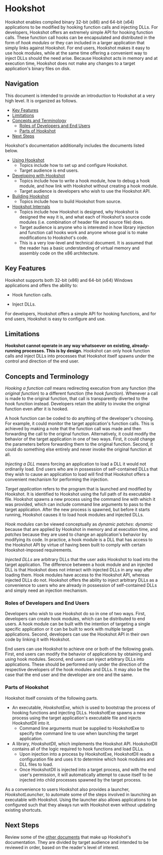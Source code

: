 ﻿# Hookshot

Hookshot enables compiled binary 32-bit (x86) and 64-bit (x64) applications to be modified by hooking function calls and injecting DLLs. For developers, Hookshot offers an extremely simple API for hooking function calls. These function call hooks can be encapsulated and distributed in the form of *hook modules* or they can included in a larger application that simply links against Hookshot. For end users, Hookshot makes it easy to use hook modules, while at the same time offering a convenient way to inject DLLs should the need arise. Because Hookshot acts in memory and at execution time, Hookshot does not make any changes to a target application's binary files on disk.


## Navigation

This document is intended to provide an introduction to Hookshot at a very high level. It is organized as follows.

- [Key Features](#key-features)
- [Limitations](#limitations)
- [Concepts and Terminology](#concepts-and-terminology)
  - [Roles of Developers and End Users](#roles-of-developers-and-end-users)
  - [Parts of Hookshot](#parts-of-hookshot)
- [Next Steps](#next-steps)

Hookshot's documentation additionally includes the documents listed below.

- [Using Hookshot](USERS.md)
  - Topics include how to set up and configure Hookshot.
  - Target audience is end users.
- [Developing with Hookshot](DEVELOPERS.md)
  - Topics include how to write a hook module, how to debug a hook module, and how link with Hookshot without creating a hook module.
  - Target audience is developers who wish to use the Hookshot API.
- [Building Hookshot](BUILD.md)
  - Topics include how to build Hookshot from source.
- [Hookshot Internals](INTERNALS.md)
  - Topics include how Hookshot is designed, why Hookshot is designed the way it is, and what each of Hookshot's source code modules (i.e. combination of header file and source file) does.
  - Target audience is anyone who is interested in how library injection and function call hooks work and anyone whose goal is to make modifications to Hookshot's code.
  - This is a very low-level and technical document. It is assumed that the reader has a basic understanding of virtual memory and assembly code on the x86 architecture.


## Key Features

Hookshot supports both 32-bit (x86) and 64-bit (x64) Windows applications and offers the ability to:

- Hook function calls.

- Inject DLLs.

For developers, Hookshot offers a simple API for hooking functions, and for end users, Hookshot is easy to configure and use.


## Limitations

**Hookshot cannot operate in any way whatsoever on existing, already-running processes. This is by design.**  Hookshot can only hook function calls and inject DLLs into processes that Hookshot itself spawns under the control and direction of the end user.


## Concepts and Terminology

*Hooking a function call* means redirecting execution from any function (the *original function*) to a different function (the *hook function*). Whenever a call is made to the original function, that call is transparently diverted to the hook function instead. Developers retain the ability to invoke the original function even after it is hooked.

A hook function can be coded to do anything of the developer's choosing. For example, it could monitor the target application's function calls. This is achieved by making a note that the function call was made and then forwarding the call to the original function. Alternatively, it could modify the behavior of the target application in one of two ways. First, it could change the parameters before forwarding them to the original function. Second, it could do something else entirely and never invoke the original function at all.

*Injecting a DLL* means forcing an application to load a DLL it would not ordinarily load. End users who are in possession of self-contained DLLs that they wish to cause an application to load will find that Hookshot offers a convenient mechanism for performing the injection.

*Target application* refers to the program that is launched and modified by Hookshot. It is identified to Hookshot using the full path of its executable file. Hookshot spawns a new process using the command line with which it was provided, which can include command line arguments to pass to the target application. After the new process is spawned, but before it starts running, Hookshot causes it to load hook modules and injected DLLs.

*Hook modules* can be viewed conceptually as *dynamic patches*: *dynamic* because  that are applied by Hookshot in memory and at execution time, and *patches* because they are used to change an application's behavior by modifying its code. In practice, a hook module is a DLL that has access to the Hookshot API by virtue of having been built to comply with certain Hookshot-imposed requirements.

*Injected DLLs* are arbitrary DLLs that the user asks Hookshot to load into the target application. The difference between a hook module and an injected DLL is that Hookshot does not interact with injected DLLs in any way after loading them. Hook modules have access to the Hookshot API, whereas injected DLLs do not. Hookshot offers the ability to inject arbitrary DLLs as a convenience to users who are already in possession of self-contained DLLs and simply need an injection mechanism.


### Roles of Developers and End Users

Developers who wish to use Hookshot do so in one of two ways. First, developers can create hook modules, which can be distributed to end users. A hook module can be built with the intention of targeting a single specific application or it can be built to work with multiple target applications. Second, developers can use the Hookshot API in their own code by linking it with Hookshot.

End users can use Hookshot to achieve one or both of the following goals. First, end users can modify the behavior of applications by obtaining and using hook modules. Second, end users can inject arbitrary DLLs into applications. These should be performed only under the direction of the respective developers of the hook modules and DLLs. It may also be the case that the end user and the developer are one and the same.


### Parts of Hookshot

Hookshot itself consists of the following parts.
- An executable, *HookshotExe*, which is used to bootstrap the process of hooking functions and injecting DLLs. HookshotExe spawns a new process using the target application's executable file and injects HookshotDll into it.
   - Command line arguments must be supplied to HookshotExe to specify the command line to use when launching the target application.
- A library, *HookshotDll*, which implements the Hookshot API. HookshotDll contains all of the logic required to hook functions and load DLLs.
   - Upon injection into a process by HookshotExe, HookshotDll reads a configuration file and uses it to determine which hook modules and DLL files to load.
   - Once HookshotDll is injected into a target process, and with the end user's permission, it will automatically attempt to cause itself to be injected into child processes spawned by the target process.

As a convenience to users Hookshot also provides a launcher, *HookshotLauncher*, to automate some of the steps involved in launching an executable with Hookshot. Using the launcher also allows applications to be configured such that they always run with Hookshot even without updating existing shortcuts.


## Next Steps

Review some of the [other documents](#navigation) that make up Hookshot's documentation. They are divided by target audience and intended to be reviewed in order, based on the reader's level of interest.
